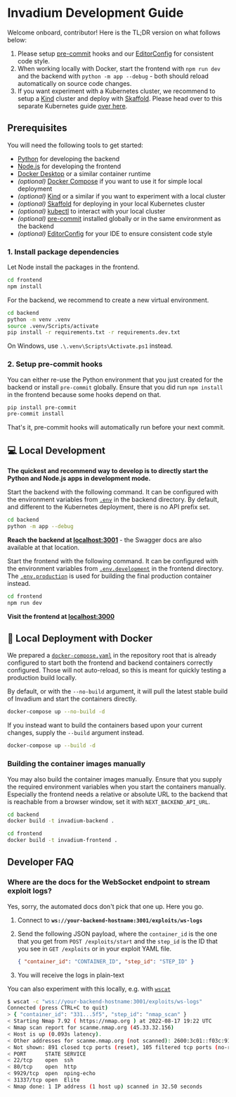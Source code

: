 # Invadium Development Guide

Welcome onboard, contributor!
Here is the TL;DR version on what follows below:

1. Please setup [pre-commit](https://pre-commit.com/) hooks and our
   [EditorConfig](https://editorconfig.org/) for consistent code style.
2. When working locally with Docker, start the frontend with `npm run dev` and
   the backend with `python -m app --debug` - both should reload automatically
   on source code changes.
3. If you want experiment with a Kubernetes cluster, we recommend to setup a
   [Kind](https://kind.sigs.k8s.io/) cluster and deploy with
   [Skaffold](https://skaffold.dev/). Please head over to this separate
   Kubernetes guide [over here](.\KUBERNETES.md).

## Prerequisites

You will need the following tools to get started:

- [Python](https://www.python.org/downloads/) for developing the backend
- [Node.js](https://nodejs.org/en/download/) for developing the frontend
- [Docker Desktop](https://www.docker.com/products/docker-desktop/) or a similar container runtime
- _(optional)_ [Docker Compose](https://docs.docker.com/compose/install/) if you want to use it for simple local deployment
- _(optional)_ [Kind](https://kind.sigs.k8s.io/docs/user/quick-start/) or a similar if you want to experiment with a local cluster
- _(optional)_ [Skaffold](https://skaffold.dev/docs/install/) for deploying in your local Kubernetes cluster
- _(optional)_ [kubectl](https://kubernetes.io/docs/tasks/tools/#kubectl) to interact with your local cluster
- _(optional)_ [pre-commit](https://pre-commit.com/#install) installed globally or in the same environment as the backend
- _(optional)_ [EditorConfig](https://editorconfig.org/#download) for your IDE to ensure consistent code style

### 1. Install package dependencies

Let Node install the packages in the frontend.

```sh
cd frontend
npm install
```

For the backend, we recommend to create a new virtual environment.

```sh
cd backend
python -m venv .venv
source .venv/Scripts/activate
pip install -r requirements.txt -r requirements.dev.txt
```

On Windows, use `.\.venv\Scripts\Activate.ps1` instead.

### 2. Setup pre-commit hooks

You can either re-use the Python environment that you just created for the
backend or install `pre-commit` globally. Ensure that you did run `npm install`
in the frontend because some hooks depend on that.

```sh
pip install pre-commit
pre-commit install
```

That's it, pre-commit hooks will automatically run before your next commit.

## 💻 Local Development

**The quickest and recommend way to develop is to directly start the Python and
Node.js apps in development mode.**

Start the backend with the following command. It can be configured with the
environment variables from [`.env`](../backend/.env) in the backend directory.
By default, and different to the Kubernetes deployment, there is no API prefix
set.

```sh
cd backend
python -m app --debug
```

**Reach the backend at [localhost:3001](http://localhost:3001)** - the Swagger
docs are also available at that location.

Start the frontend with the following command. It can be configured with the
environment variables from [`.env.development`](../frontend/.env.development) in
the frontend directory. The [`.env.production`](../frontend/.env.production) is
used for building the final production container instead.

```sh
cd frontend
npm run dev
```

**Visit the frontend at [localhost:3000](http://localhost:3000)**

## 🐋 Local Deployment with Docker

We prepared a [`docker-compose.yaml`](../docker-compose.yaml) in the repository
root that is already configured to start both the frontend and backend
containers correctly configured. Those will not auto-reload, so this is meant
for quickly testing a production build locally.

By default, or with the `--no-build` argument, it will pull the latest stable
build of Invadium and start the containers directly.

```sh
docker-compose up --no-build -d
```

If you instead want to build the containers based upon your current changes,
supply the `--build` argument instead.

```sh
docker-compose up --build -d
```

### Building the container images manually

You may also build the container images manually. Ensure that you supply the
required environment variables when you start the containers manually.
Especially the frontend needs a relative or absolute URL to the backend that is
reachable from a browser window, set it with `NEXT_BACKEND_API_URL`.

```sh
cd backend
docker build -t invadium-backend .

cd frontend
docker build -t invadium-frontend .
```

## Developer FAQ

### Where are the docs for the WebSocket endpoint to stream exploit logs?

Yes, sorry, the automated docs don't pick that one up. Here you go.

1. Connect to **`ws://your-backend-hostname:3001/exploits/ws-logs`**
2. Send the following JSON payload, where the `container_id` is the one that you
   get from `POST /exploits/start` and the `step_id` is the ID that you see in
   `GET /exploits` or in your exploit YAML file.

   ```json
   { "container_id": "CONTAINER_ID", "step_id": "STEP_ID" }
   ```

3. You will receive the logs in plain-text

You can also experiment with this locally, e.g. with
[`wscat`](https://www.npmjs.com/package/wscat)

```sh
$ wscat -c "wss://your-backend-hostname:3001/exploits/ws-logs"
Connected (press CTRL+C to quit)
> { "container_id": "331...5f5", "step_id": "nmap_scan" }
< Starting Nmap 7.92 ( https://nmap.org ) at 2022-08-17 19:22 UTC
< Nmap scan report for scanme.nmap.org (45.33.32.156)
< Host is up (0.093s latency).
< Other addresses for scanme.nmap.org (not scanned): 2600:3c01::f03c:91ff:fe18:bb2f
< Not shown: 891 closed tcp ports (reset), 105 filtered tcp ports (no-response)
< PORT      STATE SERVICE
< 22/tcp    open  ssh
< 80/tcp    open  http
< 9929/tcp  open  nping-echo
< 31337/tcp open  Elite
< Nmap done: 1 IP address (1 host up) scanned in 32.50 seconds
```
